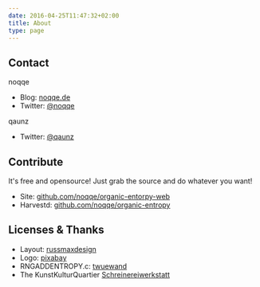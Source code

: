 ```yaml
---
date: 2016-04-25T11:47:32+02:00
title: About
type: page
---
```


## Contact

noqqe

* Blog: [noqqe.de](https://noqqe.de)
* Twitter: [@noqqe](https://twitter.com/noqqe)

qaunz

* Twitter: [@qaunz](https://twitter.com)

## Contribute

It's free and opensource! Just grab the source and do whatever you want!

* Site: [github.com/noqqe/organic-entorpy-web](https://github.com/noqqe/organic-entorpy-web)
* Harvestd: [github.com/noqqe/organic-entropy](https://github.com/noqqe/organic-entorpy)

## Licenses & Thanks

* Layout: [russmaxdesign](https://github.com/russmaxdesign/example-layout-one-fixed)
* Logo: [pixabay](https://pixabay.com/en/leaf-green-environment-natural-310555/)
* RNGADDENTROPY.c: [twuewand](https://github.com/rfinnie/twuewand)
* The KunstKulturQuartier [Schreinereiwerkstatt](http://tinyurl.com/jusnhht)
